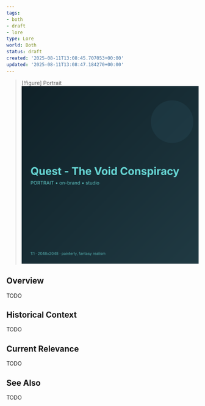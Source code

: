 ```yaml
---
tags:
- both
- draft
- lore
type: Lore
world: Both
status: draft
created: '2025-08-11T13:08:45.707053+00:00'
updated: '2025-08-11T13:08:47.184270+00:00'
---
```


> [!figure] Portrait
![](04_Resources/Assets/Generated/Portraits/portrait-npc-quest-the-void-conspiracy-quest-the-void-conspiracy.svg)



## Overview

TODO
## Historical Context

TODO
## Current Relevance

TODO
## See Also

TODO
